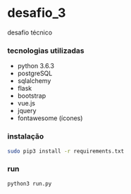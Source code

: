 # desafio_3
desafio técnico

### tecnologias utilizadas

- python 3.6.3
- postgreSQL
- sqlalchemy
- flask
- bootstrap
- vue.js
- jquery
- fontawesome (ícones)

### instalação

```sh
sudo pip3 install -r requirements.txt
```

### run

```sh
python3 run.py
```